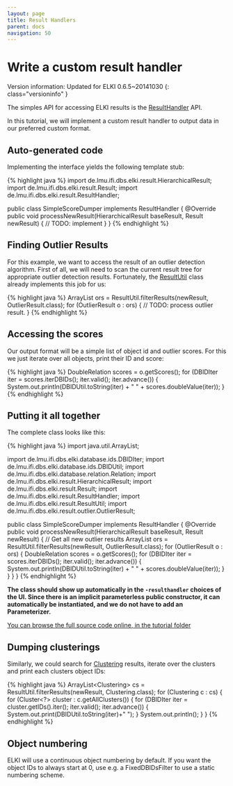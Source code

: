```yaml
---
layout: page
title: Result Handlers
parent: docs
navigation: 50
---
```



Write a custom result handler
=============================

Version information: Updated for ELKI 0.6.5~20141030
{: class="versioninfo" }

The simples API for accessing ELKI results is the [ResultHandler](/releases/release0.7.5/javadoc/de/lmu/ifi/dbs/elki/result/ResultHandler.html) API.

In this tutorial, we will implement a custom result handler to output data in our preferred custom format.

Auto-generated code
-------------------

Implementing the interface yields the following template stub:

{% highlight java %}
import de.lmu.ifi.dbs.elki.result.HierarchicalResult;
import de.lmu.ifi.dbs.elki.result.Result;
import de.lmu.ifi.dbs.elki.result.ResultHandler;

public class SimpleScoreDumper implements ResultHandler {
  @Override
  public void processNewResult(HierarchicalResult baseResult, Result newResult) {
    // TODO: implement
  }
}
{% endhighlight %}

Finding Outlier Results
-----------------------

For this example, we want to access the result of an outlier detection algorithm. First of all, we will need to scan the current result tree for appropriate outlier detection results. Fortunately, the [ResultUtil](/releases/release0.7.5/javadoc/de/lmu/ifi/dbs/elki/result/ResultUtil.html) class already implements this job for us:

{% highlight java %}
    ArrayList<OutlierResult> ors = ResultUtil.filterResults(newResult, OutlierResult.class);
    for (OutlierResult o : ors) {
      // TODO: process outlier result.
    }
{% endhighlight %}

Accessing the scores
--------------------

Our output format will be a simple list of object id and outlier scores. For this we just iterate over all objects, print their ID and score:

{% highlight java %}
      DoubleRelation scores = o.getScores();
      for (DBIDIter iter = scores.iterDBIDs(); iter.valid(); iter.advance()) {
        System.out.println(DBIDUtil.toString(iter) + " " + scores.doubleValue(iter));
      }
{% endhighlight %}

Putting it all together
-----------------------

The complete class looks like this:

{% highlight java %}
import java.util.ArrayList;

import de.lmu.ifi.dbs.elki.database.ids.DBIDIter;
import de.lmu.ifi.dbs.elki.database.ids.DBIDUtil;
import de.lmu.ifi.dbs.elki.database.relation.Relation;
import de.lmu.ifi.dbs.elki.result.HierarchicalResult;
import de.lmu.ifi.dbs.elki.result.Result;
import de.lmu.ifi.dbs.elki.result.ResultHandler;
import de.lmu.ifi.dbs.elki.result.ResultUtil;
import de.lmu.ifi.dbs.elki.result.outlier.OutlierResult;

public class SimpleScoreDumper implements ResultHandler {
  @Override
  public void processNewResult(HierarchicalResult baseResult, Result newResult) {
    // Get all new outlier results
    ArrayList<OutlierResult> ors = ResultUtil.filterResults(newResult, OutlierResult.class);
    for (OutlierResult o : ors) {
      DoubleRelation scores = o.getScores();
      for (DBIDIter iter = scores.iterDBIDs(); iter.valid(); iter.advance()) {
        System.out.println(DBIDUtil.toString(iter) + " " + scores.doubleValue(iter));
      }
    }
  }
}
{% endhighlight %}

**The class should show up automatically in the `-resulthandler` choices of the UI.
Since there is an implicit parameterless public constructor, it can automatically be instantiated, and we do not have to add an Parameterizer.**

[You can browse the full source code online, in the tutorial folder](https://github.com/elki-project/elki/blob/master/addons/tutorial/src/main/java/tutorial/outlier/SimpleScoreDumper.java)

Dumping clusterings
-------------------

Similarly, we could search for [Clustering](/releases/release0.7.5/javadoc/de/lmu/ifi/dbs/elki/data/Clustering.html) results, iterate over the clusters and print each clusters object IDs:

{% highlight java %}
    ArrayList<Clustering<?>> cs = ResultUtil.filterResults(newResult, Clustering.class);
    for (Clustering<?> c : cs) {
      for (Cluster<?> cluster : c.getAllClusters()) {
        for (DBIDIter iter = cluster.getIDs().iter(); iter.valid(); iter.advance()) {
          System.out.print(DBIDUtil.toString(iter)+" ");
        }
        System.out.println();
      }
    }
{% endhighlight %}

Object numbering
----------------

ELKI will use a continuous object numbering by default. If you want the object IDs to always start at 0, use e.g. a FixedDBIDsFilter to use a static numbering scheme.
